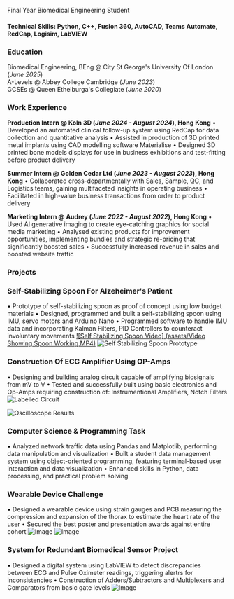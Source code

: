Final Year Biomedical Engineering Student

#### Technical Skills: Python, C++, Fusion 360, AutoCAD, Teams Automate, RedCap, Logisim, LabVIEW

### Education
Biomedical Engineering, BEng @ City St George's University Of London (_June 2025_) <br />
A-Levels @ Abbey College Cambridge (_June 2023_) <br />
GCSEs @ Queen Ethelburga's Collegiate (_June 2020_) <br />

### Work Experience
**Production Intern @ Koln 3D (_June 2024 - August 2024_), Hong Kong** 
•	Developed an automated clinical follow-up system using RedCap for data collection and quantitative analysis
•	Assisted in production of 3D printed metal implants using CAD modelling software Materialise
•	Designed 3D printed bone models displays for use in business exhibitions and test-fitting before product delivery

**Summer Intern @ Golden Cedar Ltd (_June 2023 - August 2023_), Hong Kong**
•	Collaborated cross-departmentally with Sales, Sample, QC, and Logistics teams, gaining multifaceted insights in operating business
•	Facilitated in high-value business transactions from order to product delivery

**Marketing Intern @ Audrey (_June 2022 - August 2022_), Hong Kong**
•	Used AI generative imaging to create eye-catching graphics for social media marketing
•	Analysed existing products for improvement opportunities, implementing bundles and strategic re-pricing that significantly boosted sales
•	Successfully increased revenue in sales and boosted website traffic

### Projects
### **Self-Stabilizing Spoon For Alzeheimer's Patient**
•	Prototype of self-stabilizing spoon as proof of concept using low budget materials
•	Designed, programmed and built a self-stabilizing spoon using IMU, servo motors and Arduino Nano
•	Programmed software to handle IMU data and incorporating Kalman Filters, PID Controllers to counteract involuntary movements
[![Self Stabilizing Spoon Video] (assets/Video Showing Spoon Working.MP4)](https://github.com/user-attachments/assets/421f40d2-837e-4269-b9df-9bdbeed6fea2)
![Self Stabilizing Spoon Prototype](https://github.com/user-attachments/assets/23b6ac52-0fe7-4cfd-92aa-18b0448d5470)

### **Construction Of ECG Amplifier Using OP-Amps**
•	Designing and building analog circuit capable of amplifying biosignals from mV to V
•	Tested and successfully built using basic electronics and Op-Amps requiring construction of: Instrumentional Amplifiers, Notch Filters
![Labelled Circuit](https://github.com/user-attachments/assets/32fe75b6-ab61-4157-b3a3-96b7d7293c4c)

![Oscilloscope Results](https://github.com/user-attachments/assets/7efac310-5077-42f1-ab19-391525f32fc6)

### **Computer Science & Programming Task**
•	Analyzed network traffic data using Pandas and Matplotlib, performing data manipulation and visualization
•	Built a student data management system using object-oriented programming, featuring terminal-based user interaction and data visualization
•	Enhanced skills in Python, data processing, and practical problem solving

### **Wearable Device Challenge**
•	Designed a wearable device using strain gauges and PCB measuring the compression and expansion of the thorax to estimate the heart rate of the user 
•	Secured the best poster and presentation awards against entire cohort
![Image](https://github.com/user-attachments/assets/1e7753d3-7205-48c0-bdac-b0eee2335350)
![Image](https://github.com/user-attachments/assets/3760d1d0-da08-4d4b-8707-60f22865376d)

### **System for Redundant Biomedical Sensor Project**
•	Designed a digital system using LabVIEW to detect discrepancies between ECG and Pulse Oximeter readings, triggering alertrs for inconsistencies
• Construction of Adders/Subtractors and Multiplexers and Comparators from basic gate levels
![Image](https://github.com/user-attachments/assets/f1f41cde-695b-4139-9e64-8a43ca4054e3)
